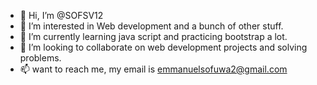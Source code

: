 - 👋 Hi, I’m @SOFSV12
- 👀 I’m interested in Web development and a bunch of other stuff.
- 🌱 I’m currently learning java script and practicing bootstrap a lot.
- 💞️ I’m looking to collaborate on web development projects and solving problems.
- 📫 want to reach me, my email is emmanuelsofuwa2@gmail.com

<!---
SOFSV12/SOFSV12 is a ✨ special ✨ repository because its `README.md` (this file) appears on your GitHub profile.
You can click the Preview link to take a look at your changes.
--->

